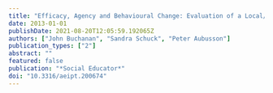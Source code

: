 ```yaml
---
title: "Efficacy, Agency and Behavioural Change: Evaluation of a Local/Global Sustainability Education Program."
date: 2013-01-01
publishDate: 2021-08-20T12:05:59.192065Z
authors: ["John Buchanan", "Sandra Schuck", "Peter Aubusson"]
publication_types: ["2"]
abstract: ""
featured: false
publication: "*Social Educator*"
doi: "10.3316/aeipt.200674"
---
```


